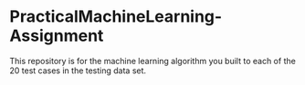 PracticalMachineLearning-Assignment
===================================

This repository is for the machine learning algorithm you built to each of the 20 test cases in the testing data set.
